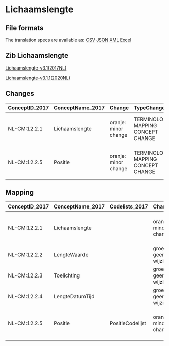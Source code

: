 # Lichaamslengte
## File formats

The translation specs are available as: 
[CSV](../csv/Lichaamslengte.csv) [JSON](../json/Lichaamslengte.json) [XML](../xml/Lichaamslengte.xml) [Excel](../excel/Lichaamslengte.xlsx)



## Zib Lichaamslengte

[Lichaamslengte-v3.1(2017NL)](https://zibs.nl/wiki/Lichaamslengte-v3.1(2017NL))

[Lichaamslengte-v3.1.1(2020NL)](https://zibs.nl/wiki/Lichaamslengte-v3.1.1(2020NL))









## Changes

| ConceptID_2017   | ConceptName_2017   | Change               | TypeChange                         | Impact_heen   | TRANSLATIE_spec_heen                                                                   | Impact_terug   | TRANSLATIE_spec_terug                                                                   | Omschrijving                              |
|:-----------------|:-------------------|:---------------------|:-----------------------------------|:--------------|:---------------------------------------------------------------------------------------|:---------------|:----------------------------------------------------------------------------------------|:------------------------------------------|
| NL-CM:12.2.1     | Lichaamslengte     | oranje: minor change | TERMINOLOGY MAPPING CONCEPT CHANGE | Medium        | SCT DefinitionCode [blank] -> [248327008 Algemene bevinding betreffende lichaamslengte] | Medium         | SCT DefinitionCode  [248327008 Algemene bevinding betreffende lichaamslengte] -> [blank] | SNOMED CT DefinitionCode concept aangepast |
| NL-CM:12.2.5     | Positie            | oranje: minor change | TERMINOLOGY MAPPING CONCEPT CHANGE | Medium        | SCT DefinitionCode [blank] -> [425260001 Lichaamshouding voor bepalen van lengte]       | Medium         | SCT DefinitionCode  [425260001 Lichaamshouding voor bepalen van lengte] -> [blank]       | SNOMED CT DefinitionCode concept aangepast |

## Mapping

| ConceptID_2017   | ConceptName_2017   | Codelists_2017   | Change                  | ConceptID_2020   | ConceptName_2020   | Codelists_2020   | Bits     | Omschrijving                              | TypeChange                         | Impact_heen   | TRANSLATIE_spec_heen                                                                   | Impact_terug   | TRANSLATIE_spec_terug                                                                   |
|:-----------------|:-------------------|:-----------------|:------------------------|:-----------------|:-------------------|:-----------------|:---------|:------------------------------------------|:-----------------------------------|:--------------|:---------------------------------------------------------------------------------------|:---------------|:----------------------------------------------------------------------------------------|
| NL-CM:12.2.1     | Lichaamslengte     |                  | oranje: minor change    | NL-CM:12.2.1     | Lichaamslengte     |                  | ZIB-1185 | SNOMED CT DefinitionCode concept aangepast | TERMINOLOGY MAPPING CONCEPT CHANGE | Medium        | SCT DefinitionCode [blank] -> [248327008 Algemene bevinding betreffende lichaamslengte] | Medium         | SCT DefinitionCode  [248327008 Algemene bevinding betreffende lichaamslengte] -> [blank] |
| NL-CM:12.2.2     | LengteWaarde       |                  | groen: geen wijzigingen | NL-CM:12.2.2     | LengteWaarde       |                  |          |                                           | NO CHANGE                          |               |                                                                                        |                |                                                                                         |
| NL-CM:12.2.3     | Toelichting        |                  | groen: geen wijzigingen | NL-CM:12.2.3     | Toelichting        |                  |          |                                           | NO CHANGE                          |               |                                                                                        |                |                                                                                         |
| NL-CM:12.2.4     | LengteDatumTijd    |                  | groen: geen wijzigingen | NL-CM:12.2.4     | LengteDatumTijd    |                  |          |                                           | NO CHANGE                          |               |                                                                                        |                |                                                                                         |
| NL-CM:12.2.5     | Positie            | PositieCodelijst | oranje: minor change    | NL-CM:12.2.5     | Positie            | PositieCodelijst | ZIB-1185 | SNOMED CT DefinitionCode concept aangepast | TERMINOLOGY MAPPING CONCEPT CHANGE | Medium        | SCT DefinitionCode [blank] -> [425260001 Lichaamshouding voor bepalen van lengte]       | Medium         | SCT DefinitionCode  [425260001 Lichaamshouding voor bepalen van lengte] -> [blank]       |

